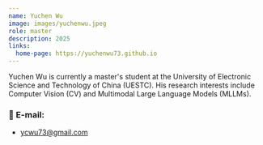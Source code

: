 ```yaml
---
name: Yuchen Wu
image: images/yuchenwu.jpeg
role: master
description: 2025
links:
  home-page: https://yuchenwu73.github.io
---
```


Yuchen Wu is currently a master's student at the University of Electronic Science and Technology of China (UESTC). His research interests include Computer Vision (CV) and Multimodal Large Language Models (MLLMs).

### 📧 E-mail:
- ycwu73@gmail.com
